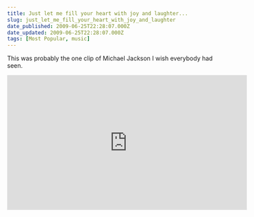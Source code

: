 ```yaml
---
title: Just let me fill your heart with joy and laughter...
slug: just_let_me_fill_your_heart_with_joy_and_laughter
date_published: 2009-06-25T22:28:07.000Z
date_updated: 2009-06-25T22:28:07.000Z
tags: [Most Popular, music]
---
```


This was probably the one clip of Michael Jackson I wish everybody had seen.

<iframe width="560" height="315" src="https://www.youtube-nocookie.com/embed/WG-KWS_o5WE?si=EbGx1wd9RJ4uUqeI" title="YouTube video player" frameborder="0" allow="accelerometer; autoplay; clipboard-write; encrypted-media; gyroscope; picture-in-picture; web-share" referrerpolicy="strict-origin-when-cross-origin" allowfullscreen></iframe>